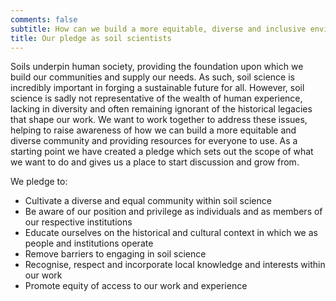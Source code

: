 ```yaml
---
comments: false
subtitle: How can we build a more equitable, diverse and inclusive environment?
title: Our pledge as soil scientists
---
```


Soils underpin human society, providing the foundation upon which we build our communities and supply our needs. As such, soil science is incredibly important in forging a sustainable future for all. However, soil science is sadly not representative of the wealth of human experience, lacking in diversity and often remaining ignorant of the historical legacies that shape our work. We want to work together to address these issues, helping to raise awareness of how we can build a more equitable and diverse community and providing resources for everyone to use. As a starting point we have created a pledge which sets out the scope of what we want to do and gives us a place to start discussion and grow from.

We pledge to:

* Cultivate a diverse and equal community within soil science
* Be aware of our position and privilege as individuals and as members of our respective institutions
* Educate ourselves on the historical and cultural context in which we as people and institutions operate
* Remove barriers to engaging in soil science
* Recognise, respect and incorporate local knowledge and interests within our work
* Promote equity of access to our work and experience

